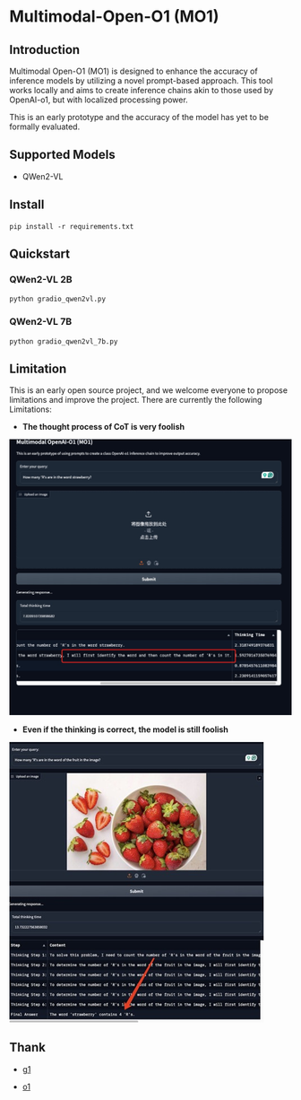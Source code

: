 # Multimodal-Open-O1 (MO1)


## Introduction

Multimodal Open-O1 (MO1) is designed to enhance the accuracy of inference models by utilizing a novel prompt-based approach. This tool works locally and aims to create inference chains akin to those used by OpenAI-o1, but with localized processing power.
  
This is an early prototype and the accuracy of the model has yet to be formally evaluated. 



## Supported Models

- QWen2-VL

## Install

```
pip install -r requirements.txt
```

## Quickstart

### QWen2-VL 2B
```
python gradio_qwen2vl.py
```

### QWen2-VL 7B
```
python gradio_qwen2vl_7b.py
```


## Limitation
This is an early open source project, and we welcome everyone to propose limitations and improve the project. There are currently the following Limitations:

- **The thought process of CoT is very foolish**

![limitation1](figs/limitation1.jpg)

- **Even if the thinking is correct, the model is still foolish**

![limitation2](figs/limitation2.jpg)


## Thank

- [g1](https://github.com/bklieger-groq/g1) 

- [o1](https://github.com/win4r/o1) 


